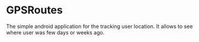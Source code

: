 GPSRoutes
=========

The simple android application for the tracking user location. It allows to see where user was few days or weeks ago.
